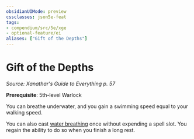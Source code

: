 ```yaml
---
obsidianUIMode: preview
cssclasses: json5e-feat
tags:
- compendium/src/5e/xge
- optional-feature/ei
aliases: ["Gift of the Depths"]
---
```

# Gift of the Depths
*Source: Xanathar's Guide to Everything p. 57*  

**Prerequisite**: 5th-level Warlock

You can breathe underwater, and you gain a swimming speed equal to your walking speed.

You can also cast [water breathing](4-Resources/Compendium/spells/water-breathing.md) once without expending a spell slot. You regain the ability to do so when you finish a long rest.